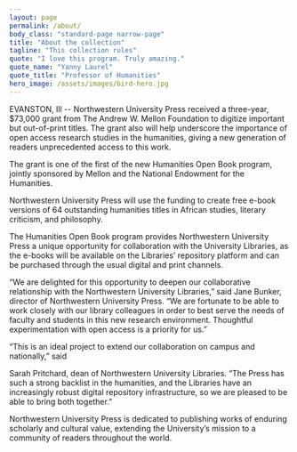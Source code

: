 ```yaml
---
layout: page
permalink: /about/
body_class: "standard-page narrow-page"
title: "About the collection"
tagline: "This collection rules"
quote: "I love this program. Truly amazing."
quote_name: "Yanny Laurel"
quote_title: "Professor of Humanities"
hero_image: /assets/images/bird-hero.jpg
---
```

EVANSTON, Ill -- Northwestern University Press received a three-year, $73,000 grant from The Andrew W. Mellon Foundation to digitize important but out-of-print titles. The grant also will help underscore the importance of open access research studies in the humanities, giving a new generation of readers unprecedented access to this work.

The grant is one of the first of the new Humanities Open Book program, jointly sponsored by Mellon and the National Endowment for the Humanities.

Northwestern University Press will use the funding to create free e-book versions of 64 outstanding humanities titles in African studies, literary criticism, and philosophy.

The Humanities Open Book program provides Northwestern University Press a unique opportunity for collaboration with the University Libraries, as the e-books will be available on the Libraries’ repository platform and can be purchased through the usual digital and print channels.

“We are delighted for this opportunity to deepen our collaborative relationship with the Northwestern University Libraries,” said Jane Bunker, director of Northwestern University Press. “We are fortunate to be able to work closely with our library colleagues in order to best serve the needs of faculty and students in this new research environment. Thoughtful experimentation with open access is a priority for us.”

“This is an ideal project to extend our collaboration on campus and nationally,” said

Sarah Pritchard, dean of Northwestern University Libraries.  “The Press has such a strong backlist in the humanities, and the Libraries have an increasingly robust digital repository infrastructure, so we are pleased to be able to bring both together.”

Northwestern University Press is dedicated to publishing works of enduring scholarly and cultural value, extending the University’s mission to a community of readers throughout the world.
